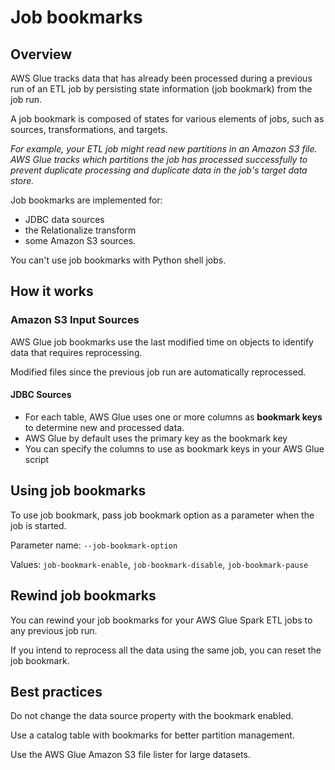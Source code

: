 # Job bookmarks

## Overview

AWS Glue tracks data that has already been processed during a previous run of an ETL job by persisting state information (job bookmark) from the job run.

A job bookmark is composed of states for various elements of jobs, such as sources, transformations, and targets.

*For example, your ETL job might read new partitions in an Amazon S3 file. AWS Glue tracks which partitions the job has processed successfully to prevent duplicate processing and duplicate data in the job's target data store.*

Job bookmarks are implemented for:
- JDBC data sources
- the Relationalize transform
- some Amazon S3 sources.

You can't use job bookmarks with Python shell jobs.


## How it works

### Amazon S3 Input Sources

AWS Glue job bookmarks use the last modified time on objects to identify data that requires reprocessing.

Modified files since the previous job run are automatically reprocessed.

#### JDBC Sources

- For each table, AWS Glue uses one or more columns as **bookmark keys** to determine new and processed data.
- AWS Glue by default uses the primary key as the bookmark key
- You can specify the columns to use as bookmark keys in your AWS Glue script


## Using job bookmarks

To use job bookmark, pass job bookmark option as a parameter when the job is started.

Parameter name: `--job-bookmark-option`

Values: `job-bookmark-enable`, `job-bookmark-disable`, `job-bookmark-pause`


## Rewind job bookmarks

You can rewind your job bookmarks for your AWS Glue Spark ETL jobs to any previous job run.

If you intend to reprocess all the data using the same job, you can reset the job bookmark.


## Best practices

Do not change the data source property with the bookmark enabled.

Use a catalog table with bookmarks for better partition management.

Use the AWS Glue Amazon S3 file lister for large datasets.
